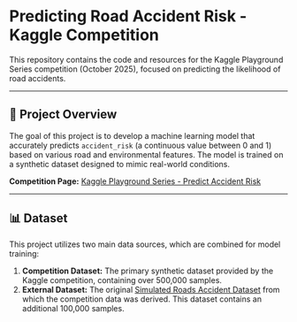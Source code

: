 # Predicting Road Accident Risk - Kaggle Competition

This repository contains the code and resources for the Kaggle Playground Series competition (October 2025), focused on predicting the likelihood of road accidents.

---

## 🎯 Project Overview

The goal of this project is to develop a machine learning model that accurately predicts `accident_risk` (a continuous value between 0 and 1) based on various road and environmental features. The model is trained on a synthetic dataset designed to mimic real-world conditions.

**Competition Page:** [Kaggle Playground Series - Predict Accident Risk](https://www.kaggle.com/competitions/playground-series-s5e10)

---

## 📊 Dataset

This project utilizes two main data sources, which are combined for model training:

1.  **Competition Dataset:** The primary synthetic dataset provided by the Kaggle competition, containing over 500,000 samples.
2.  **External Dataset:** The original [Simulated Roads Accident Dataset](https://www.kaggle.com/datasets/ianktoo/simulated-road-accident-data) from which the competition data was derived. This dataset contains an additional 100,000 samples.
